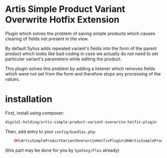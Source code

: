 Artis Simple Product Variant Overwrite Hotfix Extension
=======================================================

Plugin which solves the problem of saving simple products which causes clearing of fields not present in the view.

By default Sylius adds repeated variant's fields into the form of the parent product which looks like bad coding in case
we actually do not need to set particular variant's parameters while editing the product.

This plugin solves this problem by adding a listener which removes fields which were not set from the form and therefore
stops any processing of the values.

# installation

First, install using composer:

```bash
digital-holding/artis-simple-product-variant-overwrite-hotfix-plugin
```

Then, add entry to your `config/bundles.php`:
```php
    DH\ArtisSimpleProductVariantOverwriteHotfixPlugin\DHArtisSimpleProductVariantOverwriteHotfixPlugin::class => ['all' => true]
```

(this part may be done for you by `Symfony/Flex` already)
